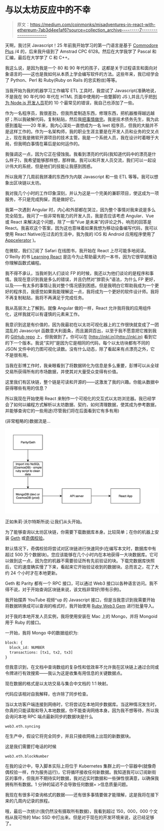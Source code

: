 # 与以太坊反应中的不幸

> 原文：<https://medium.com/coinmonks/misadventures-in-react-with-ethereum-7ab3d4ee1af6?source=collection_archive---------7----------------------->

天啊，我讨厌 Javascript！25 年前我开始学习的第一门语言是基于 [Commodore Plus](https://en.wikipedia.org/wiki/Commodore_Plus/4) /4 的，后来我升级到了 Amstrad CPC 6128。然后在大学我学了 Pascal 和汇编，最后在大学学了 C 和 C++。

我这么说，是因为我是一个 80 和 90 年代的孩子，这都是关于过程语言和面向对象语言的——这也是我如何从本质上学会编写软件的方法。这些年来，我已经学会了 Python、Perl 和 Ruby(Ruby on Rails 的忠实粉丝)等等。

当我开始为我的机器学习工作编写 ETL 工具时，我尝试了 Javascript(准确地说，不是我在 90 年代/90 年代在 HTML 页面中使用的一些蹩脚的 JS ),并且几乎把[列为 Node.js 开发人员](https://www.toptal.com/nodejs/top-10-common-nodejs-developer-mistakes)犯的 10 个最常见的错误，我自己也添加了一些。

作为一名程序员，我很差劲，但我热爱制造东西，修理东西，把机器推得越远越好；所以我破解代码，复制粘贴，然后我[把事情做完](http://rea.tech/getting-shit-done/)。我是技术债务先生，我为此感到羞耻——20 年来，我内心深处一直想成为一名 leet 程序员，但我的大脑并不是这样工作的。作为一名架构师，我的职业生涯主要是在开发人员和业务的交叉点上，现在我是微软开源项目的技术主管。我是一个系统人员，我在设计时着眼于大局，但我明白事情在幕后是如何运作的。

我强调这一点，因为它正在侵蚀我。我看到漂亮的代码(我知道代码中的漂亮是什么样子)，我希望能够那样想，那样做。我可以和开发人员交流，我们可以一起设计伟大的系统，但是他们的技能让我感到困惑。

所以我用了几周前我拼凑的东西作为内联 Javascript 和一些 ETL 等等。我可以想象出区块链以太坊。

我对我几个小时的工作印象深刻，并认为这是一个完美的兼职项目，使这成为一项服务，不只是完成狗屎，而是做好它。

我第一次遇到 Angular 时，内心和外部都在哭泣，因为整个事情对我来说是多么完全陌生。我问了一些非常有能力的开发人员，我是否应该考虑 Angular、Vue 或 React 来解决这个问题，除了一些“Vue 是未来”的评论之外，响亮的回答是 React。我喜欢这个答案，因为这也意味着如果我想为移动设备编写代码，我可以使用 React Native(在过去的生活中，我为我的 IOS 和 Android 应用程序使用了 [Appcelerator](https://www.appcelerator.com/) )。

在微软，我们订阅了 Safari 在线图书，我开始在 React 上尽可能多地阅读。O'Reilly 的书 [Learning React](http://shop.oreilly.com/product/0636920049579.do) 是迄今为止帮助最大的一本书，因为它很早就推动你理解函数式编程。

我不得不承认，当我听到人们谈论 FP 的时候，我还以为他们谈论的是程序和事情。我现在意识到我是多么的错误，并且仍然对“胖箭头”语法，为什么 FP 更好，以及——有太多的事情让我对整个情况感到困惑。但是我明白它帮助我成为一个更好的程序员，我感觉如果我能理解这一点，我将成为一个更好的软件设计师。我将不再复制粘贴，我将不再满足于完成任务。

我从高层次上了解到。就像 Angular 做的一样，React 允许我将我的应用组件化，这样我就可以有谨慎的元素来工作。

我意识到这是有价值的，因为我最初在以太坊可视化器上的工作很快就变成了一团混乱的 Javascript 函数意大利面条，而且漏洞百出，以至于我不愿意把它推到我的 [GitHub repo](https://github.com/justindavies/VisualiseEthereum) 上，但我做到了。你可以在 [http://inkl.in](http://inkl.in) 看到它的下一个版本。我说“实时”是因为它是相同的代码，每个以太坊块都有不同的 JSON 文件中的力图可视化读数。没有什么动态，除了看起来有点漂亮之外，它不是很有用。

当我在彭博工作时，我亲眼看到了将数据转化为信息是多么重要，彭博可以从全球交易所获得所有的市场数据，并使其对大量受众变得有价值。

这里我们有区块链，整个链是可读和开源的——这激发了我的兴趣。你能从数据中获得哪些有用的信息？

所以我现在开始使用 React 来制作一个可视化的交互式以太坊浏览器。我已经学会了如何以编程方式解析以太坊数据、契约，如何清理数据，使其成为参考数据，并能够查询它的一些用途(尽管我们将在后面看到它有多有用)

(非常粗略的)数据流是…

![](img/fcd679d7903078e2bdd2b93bc8c38ea7.png)

正如朱莉·沃尔特斯所说:让我们从头开始。

为了能够查询以太坊区块链，你需要下载数据库本身。比较简单；在你的机器上安装 [Geth](https://github.com/ethereum/go-ethereum/wiki/geth) 或[奇偶校验](https://www.parity.io/)。

默认情况下，奇偶校验将尝试对区块链进行快速同步(在编写本文时，数据库中有超过 500 万个数据块)。您应该能够在几个小时内在本地获得一大块数据库。它可以做到这一点，因为您的机器不需要验证所有先前验证的块。下载完数据库快照后，它的速度确实慢了下来，看起来它开始验证收到的数据块。总而言之，花了大约 24 个小时才在本地更新。

Geth 和 Parity 都有一个 RPC 接口，可以通过 Web3 接口以各种语言访问。我不得不说，对于开始查询区块链来说，该文档非常好(带有示例)。

我开始摆弄 YouTube 视频^up 的 Javascript 接口，但是当我意识到我需要开始将数据转换成可以查询的格式时，我开始使用 [Ruby Web3 Gem](https://github.com/izetex/web3-eth) 进行批量导入。

对于我的本地开发人员实例，我将使用安装在 Mac 上的 Mongo，并将 Mongoid 用于 Ruby 的接口。

一开始，我将 Mongo 中的数据组织为:

```
block: {
  block_id: NUMBER
  transactions: [tx1, tx2, tx3]
}
```

但我意识到，在文档中查询数组的复杂性和低效率不允许我在区块链上通过合同或令牌进行有效搜索——我认为这是收集有用信息的关键数据点。

现在数据的格式是以太坊交易与集合中文档的 1:1 映射。

代码应该相对自我解释，也许除了同步检查。

当以太坊客户端连接到网络时，它将尝试在本地同步数据库。当这种情况发生时，你真的只能读取和导入本地数据，你不能查询网络本身。因为我不想等待，所以我会询问本地 RPC 端点最新同步的数据块是什么

```
web3.eth.syncing
```

在生产中，假设它将完全同步，并且只接收网络上出现的新数据块。

这是我们需要打电话的时候

```
web3.eth.blockNumber
```

在我的设计中，导入脚本实际上将位于 Kubernetes 集群上的一个容器中(就像奇偶校验一样，作为服务运行)，它将循环接收任何新数据。我知道我可以订阅新街区的事件，但我并不期待实时数据，我对近实时数据和一些弹性很满意，以确保我拥有所有数据。1 分钟的延迟不会导致任何数据= >信息质量问题。

我现在有很多可查询格式的数据——还有很多事情要做才能理解，这是我将在接下来的几周内记录的旅程。

哦，最后一次统计(我仍然没有摄取所有数据)，我看到超过 150，000，000 个文档从我可怜的 Mac SSD 中打出来。但是对于现在的开发环境来说，这已经足够了。